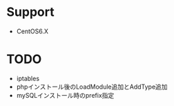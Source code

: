 # Support
* CentOS6.X

# TODO
* iptables
* phpインストール後のLoadModule追加とAddType追加
* mySQLインストール時のprefix指定
